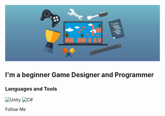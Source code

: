 ![Header](https://github.com/ShahzodHD/ShahzodHD/blob/main/assets/header.png) 

## I'm a beginner Game Designer and Programmer

### Languages and Tools
![Unity](https://img.shields.io/badge/-<Unity>-090909?style=flat-square&logo=appveyor)
![C#](https://img.shields.io/badge/-<C&#35>-090909?style=flat-square&logo=appveyor)


Follow Me